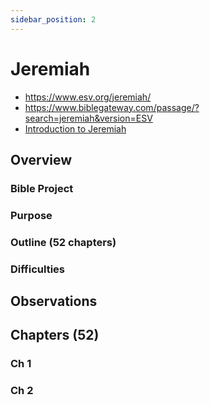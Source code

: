 ```yaml
---
sidebar_position: 2
---
```


# Jeremiah

- https://www.esv.org/jeremiah/
- https://www.biblegateway.com/passage/?search=jeremiah&version=ESV
- [Introduction to Jeremiah](https://www.esv.org/resources/esv-global-study-bible/introduction-to-jeremiah/)

## Overview


### Bible Project

### Purpose


### Outline (52 chapters)

### Difficulties


## Observations


## Chapters (52)

### Ch 1

### Ch 2
